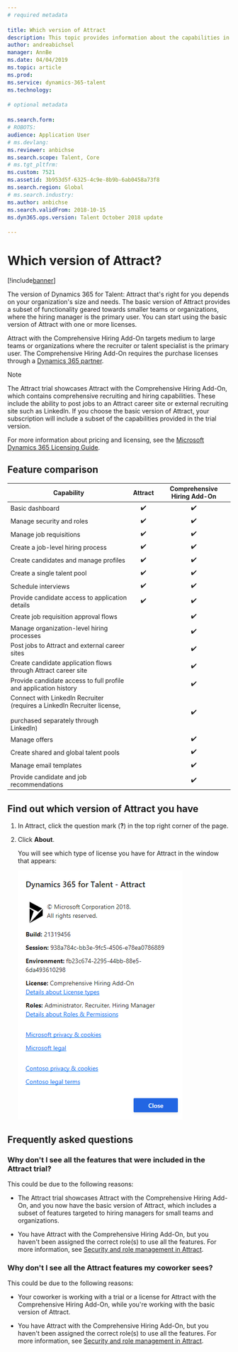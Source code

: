 ```yaml
---
# required metadata

title: Which version of Attract
description: This topic provides information about the capabilities in the different versions of Microsoft Dynamics 365 for Talent - Attract.
author: andreabichsel
manager: AnnBe
ms.date: 04/04/2019
ms.topic: article
ms.prod: 
ms.service: dynamics-365-talent
ms.technology: 

# optional metadata

ms.search.form: 
# ROBOTS: 
audience: Application User
# ms.devlang: 
ms.reviewer: anbichse
ms.search.scope: Talent, Core
# ms.tgt_pltfrm: 
ms.custom: 7521
ms.assetid: 3b953d5f-6325-4c9e-8b9b-6ab0458a73f8
ms.search.region: Global
# ms.search.industry: 
ms.author: anbichse
ms.search.validFrom: 2018-10-15
ms.dyn365.ops.version: Talent October 2018 update

---
```


# Which version of Attract?

[!include[banner](../includes/banner.md)]

The version of Dynamics 365 for Talent: Attract that's right for you depends on your organization's size and needs. The basic version of Attract provides a subset of functionality geared towards smaller teams or organizations, where the hiring manager is the primary user. You can start using the basic version of Attract with one or more licenses.

Attract with the Comprehensive Hiring Add-On targets medium to large teams or organizations where the recruiter or talent specialist is the primary user. The Comprehensive Hiring Add-On requires the purchase licenses through a [Dynamics 365 partner](https://dynamics.microsoft.com/partners/find-a-partner/).

>[!NOTE]
>The Attract trial showcases Attract with the Comprehensive Hiring Add-On, which contains comprehensive recruiting and hiring capabilities. These include the ability to post jobs to an Attract career site or external recruiting site such as LinkedIn. If you choose the basic version of Attract, your subscription will include a subset of the capabilities provided in the trial version. 

For more information about pricing and licensing, see the [Microsoft Dynamics 365 Licensing Guide](https://go.microsoft.com/fwlink/?LinkId=866544).

## Feature comparison

| Capability | Attract | Comprehensive Hiring Add-On |
| ---------- | :-----------: | :-------------------: |
| Basic dashboard | :heavy_check_mark: | :heavy_check_mark: | 
| Manage security and roles | :heavy_check_mark: | :heavy_check_mark: | 
| Manage job requisitions | :heavy_check_mark: | :heavy_check_mark: | 
| Create a job-level hiring process | :heavy_check_mark: | :heavy_check_mark: | 
| Create candidates and manage profiles | :heavy_check_mark: | :heavy_check_mark: | 
| Create a single talent pool | :heavy_check_mark: | :heavy_check_mark: | 
| Schedule interviews | :heavy_check_mark: | :heavy_check_mark: | 
| Provide candidate access to application details | :heavy_check_mark: | :heavy_check_mark: | 
| Create job requisition approval flows | | :heavy_check_mark: | 
| Manage organization-level hiring processes | | :heavy_check_mark: | 
| Post jobs to Attract and external career sites | | :heavy_check_mark: | 
| Create candidate application flows through Attract career site | | :heavy_check_mark: | 
| Provide candidate access to full profile and application history | | :heavy_check_mark: | 
| Connect with LinkedIn Recruiter (requires a LinkedIn Recruiter license,<br></br>purchased separately through LinkedIn) | | :heavy_check_mark: | 
| Manage offers | | :heavy_check_mark: | 
| Create shared and global talent pools | | :heavy_check_mark: | 
| Manage email templates | | :heavy_check_mark: | 
| Provide candidate and job recommendations | | :heavy_check_mark: | 

## Find out which version of Attract you have

1.  In Attract, click the question mark (**?**) in the top right corner of the page.

2.  Click **About**.

    You will see which type of license you have for Attract in the window that appears:

    ![View your Attract license type](media/attract-license-types.png)

## Frequently asked questions

### Why don't I see all the features that were included in the Attract trial?

This could be due to the following reasons:

- The Attract trial showcases Attract with the Comprehensive Hiring Add-On, and you now have the basic version of Attract, which includes a subset of features targeted to hiring managers for small teams and organizations.

- You have Attract with the Comprehensive Hiring Add-On, but you haven't been assigned the correct role(s) to use all the features. For more information, see [Security and role management in Attract](security-attract.md).

### Why don't I see all the Attract features my coworker sees?

This could be due to the following reasons:

- Your coworker is working with a trial or a license for Attract with the Comprehensive Hiring Add-On, while you're working with the basic version of Attract.

- You have Attract with the Comprehensive Hiring Add-On, but you haven't been assigned the correct role(s) to use all the features. For more information, see [Security and role management in Attract](security-attract.md).

